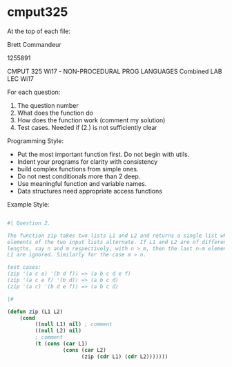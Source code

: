 # cmput325

At the top of each file:

Brett Commandeur

1255891

CMPUT 325 Wi17 - NON-PROCEDURAL PROG LANGUAGES Combined LAB LEC Wi17

For each question:

1. The question number
2. What does the function do
3. How does the function work (comment my solution)
4. Test cases. Needed if (2.) is not sufficiently clear

Programming Style:

- Put the most important function first. Do not begin with utils. 
- Indent your programs for clarity with consistency
- build complex functions from simple ones.
- Do not nest conditionals more than 2 deep. 
- Use meaningful function and variable names.
- Data structures need appropriate access functions

Example Style:

```lisp

#| Question 2.

The function zip takes two lists L1 and L2 and returns a single list where the 
elements of the two input lists alternate. If L1 and L2 are of different 
lengths, say n and m respectively, with n > m, then the last n-m elements in 
L1 are ignored. Similarly for the case m > n. 

test cases:
(zip '(a c e) '(b d f)) => (a b c d e f)
(zip '(a c e f) '(b d)) => (a b c d)
(zip '(a c) '(b d e f)) => (a b c d)

|#

(defun zip (L1 L2)
	(cond
		 ((null L1) nil) ; comment
		 ((null L2) nil)
		 ; comment
		 (t (cons (car L1)
				  (cons (car L2)
						(zip (cdr L1) (cdr L2)))))))

```
